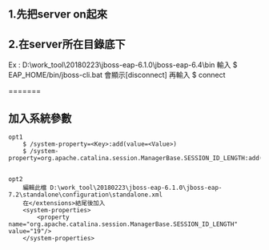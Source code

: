 
1.先把server on起來
----

2.在server所在目錄底下
---
  Ex : D:\work_tool\20180223\jboss-eap-6.1.0\jboss-eap-6.4\bin
  輸入 
    $ EAP_HOME/bin/jboss-cli.bat 
  會顯示[disconnect]
  再輸入
    $ connect


=======

加入系統參數
---
	opt1
		$ /system-property=<Key>:add(value=<Value>)
		$ /system-property=org.apache.catalina.session.ManagerBase.SESSION_ID_LENGTH:add(value=19)


	opt2
		編輯此檔 ‪D:\work_tool\20180223\jboss-eap-6.1.0\jboss-eap-7.2\standalone\configuration\standalone.xml
		在</extensions>結尾後加入
		<system-properties>
	        <property name="org.apache.catalina.session.ManagerBase.SESSION_ID_LENGTH" value="19"/>
	    </system-properties>